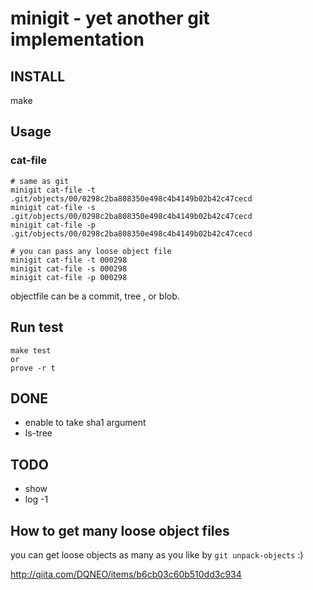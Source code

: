 # minigit - yet another git implementation

## INSTALL

make

## Usage

### cat-file

```
# same as git
minigit cat-file -t .git/objects/00/0298c2ba808350e498c4b4149b02b42c47cecd
minigit cat-file -s .git/objects/00/0298c2ba808350e498c4b4149b02b42c47cecd
minigit cat-file -p .git/objects/00/0298c2ba808350e498c4b4149b02b42c47cecd

# you can pass any loose object file
minigit cat-file -t 000298
minigit cat-file -s 000298
minigit cat-file -p 000298
```

objectfile can be a commit, tree , or blob.

## Run test

```
make test
or
prove -r t
```

## DONE
* enable to take sha1 argument
* ls-tree

## TODO
* show
* log -1

## How to get many loose object files

you can get loose objects as many as you like by `git unpack-objects` :)

http://qiita.com/DQNEO/items/b6cb03c60b510dd3c934


